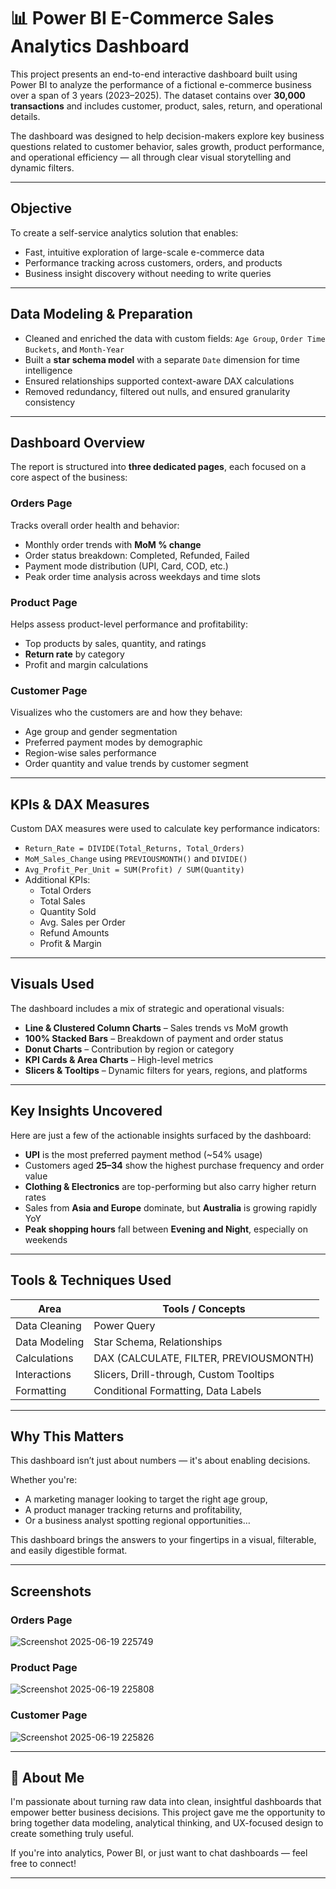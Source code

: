 # 📊 Power BI E-Commerce Sales Analytics Dashboard 

This project presents an end-to-end interactive dashboard built using Power BI to analyze the performance of a fictional e-commerce business over a span of 3 years (2023–2025). The dataset contains over **30,000 transactions** and includes customer, product, sales, return, and operational details.

The dashboard was designed to help decision-makers explore key business questions related to customer behavior, sales growth, product performance, and operational efficiency — all through clear visual storytelling and dynamic filters.

---

##  Objective

To create a self-service analytics solution that enables:
- Fast, intuitive exploration of large-scale e-commerce data
- Performance tracking across customers, orders, and products
- Business insight discovery without needing to write queries

---

##  Data Modeling & Preparation

- Cleaned and enriched the data with custom fields: `Age Group`, `Order Time Buckets`, and `Month-Year`
- Built a **star schema model** with a separate `Date` dimension for time intelligence
- Ensured relationships supported context-aware DAX calculations
- Removed redundancy, filtered out nulls, and ensured granularity consistency

---

##  Dashboard Overview

The report is structured into **three dedicated pages**, each focused on a core aspect of the business:

###  Orders Page
Tracks overall order health and behavior:
- Monthly order trends with **MoM % change**
- Order status breakdown: Completed, Refunded, Failed
- Payment mode distribution (UPI, Card, COD, etc.)
- Peak order time analysis across weekdays and time slots

###  Product Page
Helps assess product-level performance and profitability:
- Top products by sales, quantity, and ratings
- **Return rate** by category
- Profit and margin calculations

###  Customer Page
Visualizes who the customers are and how they behave:
- Age group and gender segmentation
- Preferred payment modes by demographic
- Region-wise sales performance
- Order quantity and value trends by customer segment

---

##  KPIs & DAX Measures

Custom DAX measures were used to calculate key performance indicators:

- `Return_Rate = DIVIDE(Total_Returns, Total_Orders)`
- `MoM_Sales_Change` using `PREVIOUSMONTH()` and `DIVIDE()`
- `Avg_Profit_Per_Unit = SUM(Profit) / SUM(Quantity)`
- Additional KPIs:
  - Total Orders
  - Total Sales
  - Quantity Sold
  - Avg. Sales per Order
  - Refund Amounts
  - Profit & Margin

---

##  Visuals Used

The dashboard includes a mix of strategic and operational visuals:

- **Line & Clustered Column Charts** – Sales trends vs MoM growth
- **100% Stacked Bars** – Breakdown of payment and order status
- **Donut Charts** – Contribution by region or category
- **KPI Cards & Area Charts** – High-level metrics
- **Slicers & Tooltips** – Dynamic filters for years, regions, and platforms

---

##  Key Insights Uncovered

Here are just a few of the actionable insights surfaced by the dashboard:

- **UPI** is the most preferred payment method (~54% usage)
- Customers aged **25–34** show the highest purchase frequency and order value
- **Clothing & Electronics** are top-performing but also carry higher return rates
- Sales from **Asia and Europe** dominate, but **Australia** is growing rapidly YoY
- **Peak shopping hours** fall between **Evening and Night**, especially on weekends

---

##  Tools & Techniques Used

| Area                  | Tools / Concepts                          |
|-----------------------|-------------------------------------------|
| Data Cleaning         | Power Query                               |
| Data Modeling         | Star Schema, Relationships                |
| Calculations          | DAX (CALCULATE, FILTER, PREVIOUSMONTH)   |
| Interactions          | Slicers, Drill-through, Custom Tooltips   |
| Formatting            | Conditional Formatting, Data Labels       |

---

##  Why This Matters

This dashboard isn’t just about numbers — it's about enabling decisions.

Whether you're:
- A marketing manager looking to target the right age group,
- A product manager tracking returns and profitability,
- Or a business analyst spotting regional opportunities…

This dashboard brings the answers to your fingertips in a visual, filterable, and easily digestible format.

---

##  Screenshots

### Orders Page

![Screenshot 2025-06-19 225749](https://github.com/user-attachments/assets/7ba7141f-e294-4bde-9531-fa00d9523587)

### Product Page

![Screenshot 2025-06-19 225808](https://github.com/user-attachments/assets/fb61af8f-b67c-4a28-b4a2-4cbc947109b2)


### Customer Page

![Screenshot 2025-06-19 225826](https://github.com/user-attachments/assets/93bf1e4e-46b9-43d8-aa46-ff894c6cd7f9)


---

## 🙋 About Me

I'm passionate about turning raw data into clean, insightful dashboards that empower better business decisions. This project gave me the opportunity to bring together data modeling, analytical thinking, and UX-focused design to create something truly useful.

If you're into analytics, Power BI, or just want to chat dashboards — feel free to connect!

---


